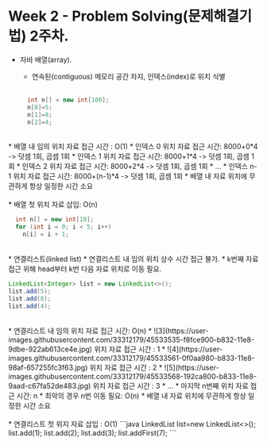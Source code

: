 Week 2 - Problem Solving(문제해결기법) 2주차.
===
* 자바 배열(array).
  * 연속된(contiguous) 메모리 공간 차지, 인덱스(index)로 위치 식별
  <br>

  ```java
    int n[] = new int[100];
    n[0]=5;
    n[1]=8;
    n[2]=4;
  ```
<br>
* 배열 내 임의 위치 자료 접근 시간 : O(1)
  * 인덱스 0 위치 자료 접근 시간: 8000+0*4 -> 덧셈 1회, 곱셈 1회
  * 인덱스 1 위치 자료 접근 시간: 8000+1*4 -> 덧셈 1회, 곱셈 1회
  * 인덱스 2 위치 자료 접근 시간: 8000+2*4 -> 덧셈 1회, 곱셈 1회
  * …
  * 인덱스 n-1 위치 자료 접근 시간: 8000+(n-1)*4 -> 덧셈 1회, 곱셈 1회
  * 배열 내 자료 위치에 무관하게 항상 일정한 시간 소요
<br><br>
* 배열 첫 위치 자료 삽입: O(n)

  ```java
    int n[] = new int[10];
    for (int i = 0; i < 5; i++) 
      n[i] = i + 1;
  ```    
<br>
* 연결리스트(linked list)
  * 연결리스트 내 임의 위치 상수 시간 접근 불가.
  * k번째 자료 접근 위해 head부터 k번 다음 자료 위치로 이동 필요.
  <br>

  ```java  
  LinkedList<Integer> list = new LinkedList<>();
  list.add(5);
  list.add(8);
  list.add(4);
  ```
<br>
* 연결리스트 내 임의 위치 자료 접근 시간: O(n)
  * ![3](https://user-images.githubusercontent.com/33312179/45533535-f8fce900-b832-11e8-9dbe-922ab613ce4e.jpg)  위치 자료 접근 시간 : 1
  * ![4](https://user-images.githubusercontent.com/33312179/45533561-0f0aa980-b833-11e8-98af-657255fc3f63.jpg)  위치 자료 접근 시간 : 2
  * ![5](https://user-images.githubusercontent.com/33312179/45533568-192ca800-b833-11e8-9aad-c67fa52de483.jpg)  위치 자료 접근 시간 : 3
  * …
  * 마지막 n번째 위치 자료 접근 시간: n
  * 최악의 경우 n번 이동 필요: O(n)
  * 배열 내 자료 위치에 무관하게 항상 일정한 시간 소요
<br><br>
* 연결리스트 첫 위지 자료 삽입 : O(1)
  ```java
  LinkedList<Integer> list=new LinkedList<>();
  list.add(1);
  list.add(2);
  list.add(3);
  list.addFirst(7); 
  ```


